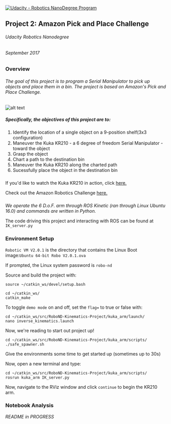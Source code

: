 [![Udacity - Robotics NanoDegree Program](https://s3-us-west-1.amazonaws.com/udacity-robotics/Extra+Images/RoboND_flag.png)](https://www.udacity.com/robotics)

## Project 2: Amazon Pick and Place Challenge
###### Udacity Robotics Nanodegree
###### September 2017


[//]: # (Image References)

[image1]: ./Kuka\KR210/req-challenge.gif
[image2]: ./path/Kuka_KR210_Orientation.png
[image3]: ./Kuka\KR210/gazebo-demo.gif
[image4]: ./Kuka\KR210/moveit-demo.gif
[image5]: ./Kuka\KR210/rviz-demo.gif
[image6]: ./Joint\Types/joint-types-and-degrees-of-freedom-01.png
[image7]: ./Serial\Manipulator\Types/Anthropomorphic_Manipulator(RRR).png

###
###
###

### Overview

###### The goal of this project is to program a Serial Manipulator to pick up objects and place them in a bin. The project is based on Amazon's Pick and Place Challenge.

![alt text][image1]

##### Specifically, the objectives of this project are to:

1. Identify the location of a single object on a 9-position shelf(3x3 configuration)
2. Maneuver the Kuka KR210 - a 6 degree of freedom Serial Manipulator - toward the object
3. Grasp the object
4. Chart a path to the destination bin
5. Maneuver the Kuka KR210 along the charted path
6. Sucessfully place the object in the destination bin

###

If you'd like to watch the Kuka KR210 in action, click [here.](https://youtu.be/rV0lWmJ7uOM)

Check out the Amazon Robotics Challenge [here.](https://youtu.be/yVIRLao1E28)

###

###

*We operate the 6 D.o.F. arm through ROS Kinetic (ran through Linux Ubuntu 16.0) and commands are written in Python.*

The code driving this project and interacting with ROS can be found at `IK_server.py`


### Environment Setup

`Robotic VM V2.0.1` is the directory that contains the Linux Boot image:`Ubuntu 64-bit Robo V2.0.1.ova`

If prompted, the Linux system password is `robo-nd`

Source and build the project with:
```
source ~/catkin_ws/devel/setup.bash

cd ~/catkin_ws/
catkin_make

```

To toggle  `demo mode`  on and off, set the `flag=` to true or false with:
```
cd ~/catkin_ws/src/RoboND-Kinematics-Project/kuka_arm/launch/
nano inverse_kinematics.launch

```

Now, we're reading to start out project up!

```
cd ~/catkin_ws/src/RoboND-Kinematics-Project/kuka_arm/scripts/
./safe_spawner.sh
```
Give the environments some time to get started up (sometimes up to 30s)

Now, open a new terminal and type:
```
cd ~/catkin_ws/src/RoboND-Kinematics-Project/kuka_arm/scripts/
rosrun kuka_arm IK_server.py
```

Now, navigate to the RViz window and click `continue` to begin the KR210 arm.

### Notebook Analysis

*README in PROGRESS*

